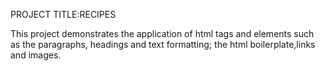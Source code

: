 PROJECT TITLE:RECIPES

This project demonstrates the application of html tags and elements such as the paragraphs, headings and text formatting; the html boilerplate,links and images.
